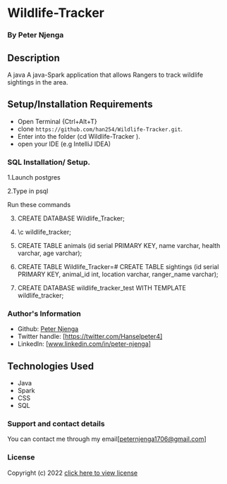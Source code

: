 # Wildlife-Tracker
### By **Peter Njenga**
## Description
A java A java-Spark application that allows Rangers to track wildlife sightings in the area.
## Setup/Installation Requirements
* Open Terminal {Ctrl+Alt+T}
* clone ```https://github.com/han254/Wildlife-Tracker.git```.
* Enter into the folder (cd Wildlife-Tracker ).
* open your IDE (e.g  IntelliJ IDEA)

### SQL Installation/ Setup.
1.Launch postgres

2.Type in psql

Run these commands

3. CREATE DATABASE Wildlife_Tracker;

4. \c wildlife_tracker;

5. CREATE TABLE animals (id serial PRIMARY KEY, name varchar, health varchar, age varchar);

6. CREATE TABLE Wildlife_Tracker=# CREATE TABLE sightings (id serial PRIMARY KEY, animal_id int, location varchar, ranger_name varchar);

7. CREATE DATABASE wildlife_tracker_test WITH TEMPLATE wildlife_tracker;



### Author's Information
* Github: [Peter Njenga](https://github.com/han254)
* Twitter handle: [https://twitter.com/Hanselpeter4]
* LinkedIn: [www.linkedin.com/in/peter-njenga]
## Technologies Used
* Java
* Spark
* CSS
* SQL
### Support and contact details

You can contact me through my email[peternjenga1706@gmail.com]

### License

Copyright (c) 2022 [click here to view license](LICENSE)